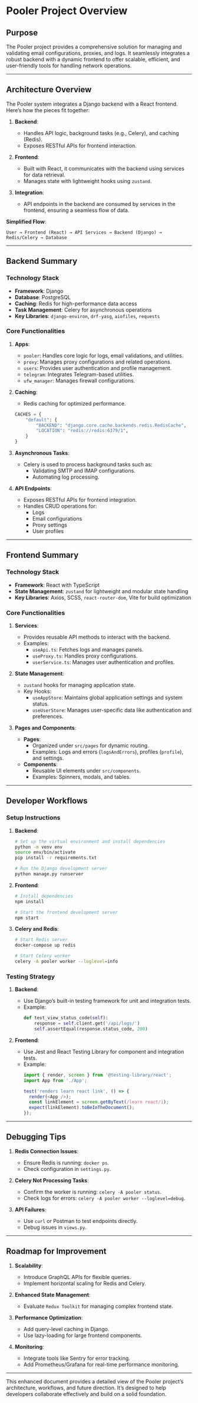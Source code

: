 
# Pooler Project Overview

## Purpose
The Pooler project provides a comprehensive solution for managing and validating email configurations, proxies, and logs. It seamlessly integrates a robust backend with a dynamic frontend to offer scalable, efficient, and user-friendly tools for handling network operations.

---

## Architecture Overview

The Pooler system integrates a Django backend with a React frontend. Here’s how the pieces fit together:

1. **Backend**:
   - Handles API logic, background tasks (e.g., Celery), and caching (Redis).
   - Exposes RESTful APIs for frontend interaction.

2. **Frontend**:
   - Built with React, it communicates with the backend using services for data retrieval.
   - Manages state with lightweight hooks using `zustand`.

3. **Integration**:
   - API endpoints in the backend are consumed by services in the frontend, ensuring a seamless flow of data.

**Simplified Flow**:
```
User → Frontend (React) → API Services → Backend (Django) → Redis/Celery → Database
```

---

## Backend Summary

### Technology Stack
- **Framework**: Django
- **Database**: PostgreSQL
- **Caching**: Redis for high-performance data access
- **Task Management**: Celery for asynchronous operations
- **Key Libraries**: `django-environ`, `drf-yasg`, `aiofiles`, `requests`

### Core Functionalities
1. **Apps**:
   - `pooler`: Handles core logic for logs, email validations, and utilities.
   - `proxy`: Manages proxy configurations and related operations.
   - `users`: Provides user authentication and profile management.
   - `telegram`: Integrates Telegram-based utilities.
   - `ufw_manager`: Manages firewall configurations.

2. **Caching**:
   - Redis caching for optimized performance.
   ```python
   CACHES = {
       "default": {
           "BACKEND": "django.core.cache.backends.redis.RedisCache",
           "LOCATION": "redis://redis:6379/1",
       }
   }
   ```

3. **Asynchronous Tasks**:
   - Celery is used to process background tasks such as:
     - Validating SMTP and IMAP configurations.
     - Automating log processing.

4. **API Endpoints**:
   - Exposes RESTful APIs for frontend integration.
   - Handles CRUD operations for:
     - Logs
     - Email configurations
     - Proxy settings
     - User profiles

---

## Frontend Summary

### Technology Stack
- **Framework**: React with TypeScript
- **State Management**: `zustand` for lightweight and modular state handling
- **Key Libraries**: Axios, SCSS, `react-router-dom`, Vite for build optimization

### Core Functionalities
1. **Services**:
   - Provides reusable API methods to interact with the backend.
   - Examples:
     - `useApi.ts`: Fetches logs and manages panels.
     - `useProxy.ts`: Handles proxy configurations.
     - `userService.ts`: Manages user authentication and profiles.

2. **State Management**:
   - `zustand` hooks for managing application state.
   - Key Hooks:
     - `useAppStore`: Maintains global application settings and system status.
     - `useUserStore`: Manages user-specific data like authentication and preferences.

3. **Pages and Components**:
   - **Pages**:
     - Organized under `src/pages` for dynamic routing.
     - Examples: Logs and errors (`logsAndErrors`), profiles (`profile`), and settings.
   - **Components**:
     - Reusable UI elements under `src/components`.
     - Examples: Spinners, modals, and tables.

---

## Developer Workflows

### Setup Instructions
1. **Backend**:
   ```bash
   # Set up the virtual environment and install dependencies
   python -m venv env
   source env/bin/activate
   pip install -r requirements.txt

   # Run the Django development server
   python manage.py runserver
   ```

2. **Frontend**:
   ```bash
   # Install dependencies
   npm install

   # Start the frontend development server
   npm start
   ```

3. **Celery and Redis**:
   ```bash
   # Start Redis server
   docker-compose up redis

   # Start Celery worker
   celery -A pooler worker --loglevel=info
   ```

### Testing Strategy
1. **Backend**:
   - Use Django’s built-in testing framework for unit and integration tests.
   - Example:
     ```python
     def test_view_status_code(self):
         response = self.client.get('/api/logs/')
         self.assertEqual(response.status_code, 200)
     ```

2. **Frontend**:
   - Use Jest and React Testing Library for component and integration tests.
   - Example:
     ```javascript
     import { render, screen } from '@testing-library/react';
     import App from './App';

     test('renders learn react link', () => {
       render(<App />);
       const linkElement = screen.getByText(/learn react/i);
       expect(linkElement).toBeInTheDocument();
     });
     ```

---

## Debugging Tips
1. **Redis Connection Issues**:
   - Ensure Redis is running: `docker ps`.
   - Check configuration in `settings.py`.

2. **Celery Not Processing Tasks**:
   - Confirm the worker is running: `celery -A pooler status`.
   - Check logs for errors: `celery -A pooler worker --loglevel=debug`.

3. **API Failures**:
   - Use `curl` or Postman to test endpoints directly.
   - Debug issues in `views.py`.

---

## Roadmap for Improvement
1. **Scalability**:
   - Introduce GraphQL APIs for flexible queries.
   - Implement horizontal scaling for Redis and Celery.

2. **Enhanced State Management**:
   - Evaluate `Redux Toolkit` for managing complex frontend state.

3. **Performance Optimization**:
   - Add query-level caching in Django.
   - Use lazy-loading for large frontend components.

4. **Monitoring**:
   - Integrate tools like Sentry for error tracking.
   - Add Prometheus/Grafana for real-time performance monitoring.

---

This enhanced document provides a detailed view of the Pooler project’s architecture, workflows, and future direction. 
It’s designed to help developers collaborate effectively and build on a solid foundation.
